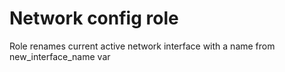 # Network config role

Role renames current active network interface with a name from new_interface_name var
